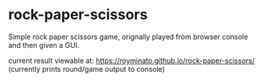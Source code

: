 # rock-paper-scissors
Simple rock paper scissors game, orignally played from browser console and then given a GUI.

current result viewable at: https://royminato.github.io/rock-paper-scissors/
(currently prints round/game output to console)